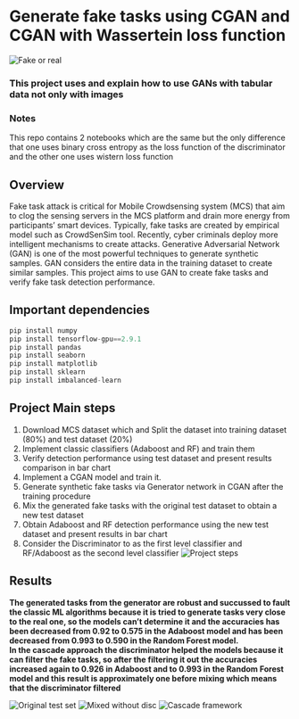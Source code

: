 # Generate fake tasks using CGAN and CGAN with Wassertein loss function
![Fake or real](https://drive.google.com/uc?export=view&id=1-PMAvx35fcqMgSatbjTQjxx7nGWJJTv-)

### This project uses and explain how to use GANs with tabular data not only with images
### Notes 
This repo contains 2 notebooks which are the same but the only difference that one uses binary cross entropy as the loss function of the discriminator and the other one uses wistern loss function 
## Overview
Fake task attack is critical for Mobile Crowdsensing system (MCS) that aim to clog the sensing servers in
the MCS platform and drain more energy from participants’ smart devices. Typically, fake tasks are
created by empirical model such as CrowdSenSim tool. Recently, cyber criminals deploy more intelligent
mechanisms to create attacks. Generative Adversarial Network (GAN) is one of the most powerful
techniques to generate synthetic samples. GAN considers the entire data in the training dataset to
create similar samples. This project aims to use GAN to create fake tasks and verify fake task detection
performance.<br>

## Important dependencies 
```python
pip install numpy 
pip install tensorflow-gpu==2.9.1
pip install pandas 
pip install seaborn 
pip install matplotlib 
pip install sklearn
pip install imbalanced-learn
```

## Project Main steps
1. Download MCS dataset which and Split the dataset into training dataset (80%) and test dataset (20%)
2. Implement classic classifiers (Adaboost and RF) and train them
3. Verify detection performance using test dataset and present results comparison in bar chart
4. Implement a CGAN model and train it.
5. Generate synthetic fake tasks via Generator network in CGAN after the training procedure
6. Mix the generated fake tasks with the original test dataset to obtain a new test dataset
7. Obtain Adaboost and RF detection performance using the new test dataset and present results in
bar chart
8. Consider the Discriminator to as the first level classifier
and RF/Adaboost as the second level classifier
![Project steps](https://drive.google.com/uc?export=view&id=1YuHxXGr96Zgg2h5zbb_uO4ejviF8cEo2)

## Results 
**The generated tasks from the generator are robust and succussed to fault the
classic ML algorithms because it is tried to generate tasks very close to the real
one, so the models can’t determine it and the accuracies has been decreased
from 0.92 to 0.575 in the Adaboost model and has been decreased from 0.993 to
0.590 in the Random Forest model.<br>
In the cascade approach the discriminator helped the models because it can filter
the fake tasks, so after the filtering it out the accuracies increased again to 0.926
in Adaboost and to 0.993 in the Random Forest model and this result is
approximately one before mixing which means that the discriminator filtered**


![Original test set](https://drive.google.com/uc?export=view&id=1ZQSdpkSDZ-QCko7_9cE8iQDpWx7fYNnv)
![Mixed without disc](https://drive.google.com/uc?export=view&id=10F31icaCioeeXcFox_4R9GkNMSm3KVmA)
![Cascade framework](https://drive.google.com/uc?export=view&id=1ov0sRD1zQxonKinQjQOqzZsE4cvA-F06)

